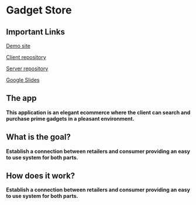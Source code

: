 # Gadget Store


## Important Links

[Demo site](https://prime-gadgets.netlify.app/)

[Client repository](https://github.com/AngeloRai/gadget-store-client)

[Server repository](https://github.com/AngeloRai/gadget-store-server)

[Google Slides](https://docs.google.com/presentation/d/1S4o0DojhbV2nGNsa86-YobuvAQpd0jPye91y3DTE0ow/edit#slide=id.gd39d7d08c1_1_4)


## The app

**This application is an elegant ecommerce where the client can search and purchase prime gadgets in a pleasant environment.**

## What is the goal?

**Establish a connection between retailers and consumer providing an easy to use system for both parts.**

## How does it work?

**Establish a connection between retailers and consumer providing an easy to use system for both parts.**
